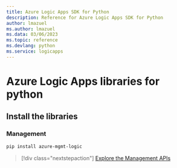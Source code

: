 ```yaml
---
title: Azure Logic Apps SDK for Python
description: Reference for Azure Logic Apps SDK for Python
author: lmazuel
ms.author: lmazuel
ms.data: 03/06/2023
ms.topic: reference
ms.devlang: python
ms.service: logicapps
---
```

# Azure Logic Apps libraries for python

## Install the libraries


### Management

```bash
pip install azure-mgmt-logic
```
> [!div class="nextstepaction"]
> [Explore the Management APIs](/python/api/azure-mgmt-logic)